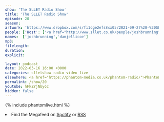 ```yaml
---
show: 'The SLLET Radio Show'
title: 'The SLLET Radio Show'
episode: 20
season: 
artwork: 'https://www.dropbox.com/s/fi1cge2efs8xx05/2021-09-27%20-%20SLLET%20radio%20square.png?raw=1'
people: ['Host': ['<a href="http://www.sllet.co.uk/people/joshbrunning">Josh Brunning</a>','<a href="http://www.sllet.co.uk/people/danjellicoe">Dan Jellicoe</a>']]
names:  ['joshbrunning','danjellicoe']
mp3: 
filelength: 
duration: 
explicit: 

layout: podcast
date: 2022-03-16 16:00 +0000
categories: slletshow radio video live
elsewhere: <a href="https://phantom-media.co.uk/phantom-radio/">Phantom Media</a>
permalink: /show/20
youtube: hFkZYjNbyoc
hidden: false
---
```


{% include phantomlive.html %}

<li>Find the Megafeed on <a href="https://open.spotify.com/show/1WGc6YCF3UfAL7E62gHLAS?si=eff5901deb8d498e">Spotify</a> or <a href="https://anchor.fm/s/849e58ac/podcast/rss">RSS</a></li>
